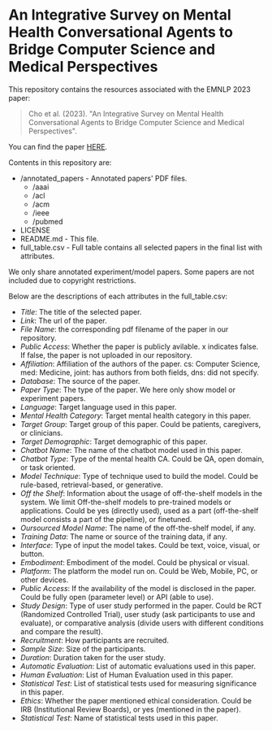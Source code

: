 # An Integrative Survey on Mental Health Conversational Agents to Bridge Computer Science and Medical Perspectives

This repository contains the resources associated with the EMNLP 2023 paper:

> Cho et al. (2023). "An Integrative Survey on Mental Health Conversational Agents to Bridge Computer Science and Medical Perspectives".

You can find the paper [HERE](https://arxiv.org/abs/2310.17017).


Contents in this repository are:
 - /annotated_papers - Annotated papers' PDF files. 
   - /aaai
   - /acl
   - /acm
   - /ieee
   - /pubmed
 - LICENSE
 - README.md - This file.
 - full_table.csv - Full table contains all selected papers in the final list with attributes.

   
We only share annotated experiment/model papers. Some papers are not included due to copyright restrictions.


Below are the descriptions of each attributes in the full_table.csv:
  * _Title_: The title of the selected paper.
  * _Link_: The url of the paper.
  * _File Name_: the corresponding pdf filename of the paper in our repository.
  * _Public Access_: Whether the paper is publicly avilable. x indicates false. If false, the paper is not uploaded in our repository.
  * _Affiliation_: Affiliation of the authors of the paper. cs: Computer Science, med: Medicine, joint: has authors from both fields, dns: did not specify. 
  * _Database_: The source of the paper.
  * _Paper Type_: The type of the paper. We here only show model or experiment papers.
  * _Language_: Target language used in this paper.
  * _Mental Health Category_: Target mental health category in this paper.
  * _Target Group_: Target group of this paper. Could be patients, caregivers, or clinicians.
  * _Target Demographic_: Target demographic of this paper.
  * _Chatbot Name_: The name of the chatbot model used in this paper.
  * _Chatbot Type_: Type of the mental health CA. Could be QA, open domain, or task oriented.
  * _Model Technique_: Type of technique used to build the model. Could be rule-based, retrieval-based, or generative.
  * _Off the Shelf_: Information about the usage of off-the-shelf models in the system. We limit Off-the-shelf models to pre-trained models or applications. Could be yes (directly used), used as a part (off-the-shelf model consists a part of the pipeline), or finetuned.
  * _Oursourced Model Name_: The name of the off-the-shelf model, if any.
  * _Training Data_: The name or source of the training data, if any.
  * _Interface_: Type of input the model takes. Could be text, voice, visual, or button.
  * _Embodiment_: Embodiment of the model. Could be physical or visual.
  * _Platform_: The platform the model run on. Could be Web, Mobile, PC, or other devices.
  * _Public Access_: If the availability of the model is disclosed in the paper. Could be fully open (parameter level) or API (able to use).
  * _Study Design_: Type of user study performed in the paper. Could be RCT (Randomized Controlled Trial), user study (ask participants to use and evaluate), or comparative analysis (divide users with different conditions and compare the result).
  * _Recruitment_: How participants are recruited.
  * _Sample Size_: Size of the participants.
  * _Duration_: Duration taken for the user study.
  * _Automatic Evaluation_: List of automatic evaluations used in this paper.
  * _Human Evaluation_: List of Human Evaluation used in this paper.
  * _Statistical Test_: List of statistical tests used for measuring significance in this paper.
  * _Ethics_: Whether the paper mentioned ethical consideration. Could be IRB (Institutional Review Boards), or yes (mentioned in the paper).
  * _Statistical Test_: Name of statistical tests used in this paper.
